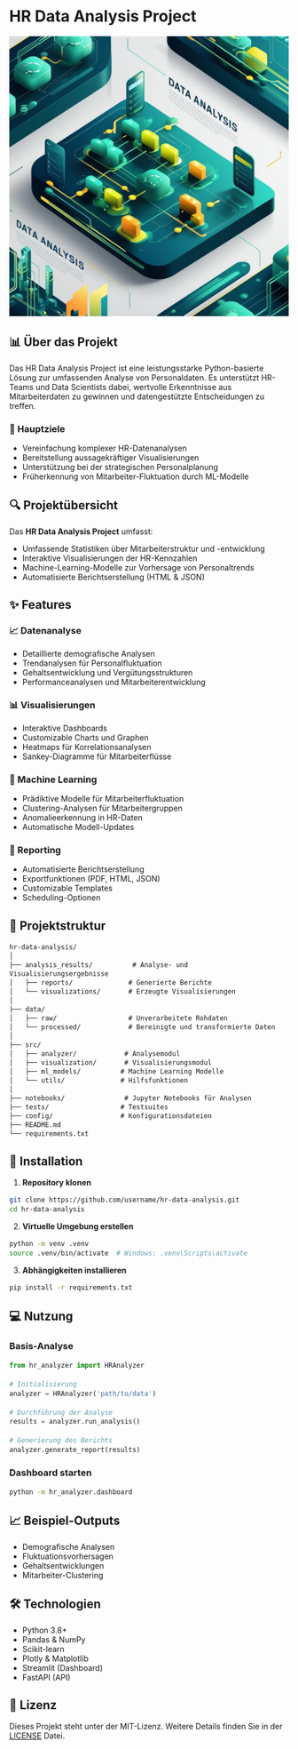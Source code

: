 # HR Data Analysis Project

![HR Data Analysis Banner](src/datanalayze.png)

## 📊 Über das Projekt

Das HR Data Analysis Project ist eine leistungsstarke Python-basierte Lösung zur umfassenden Analyse von Personaldaten. Es unterstützt HR-Teams und Data Scientists dabei, wertvolle Erkenntnisse aus Mitarbeiterdaten zu gewinnen und datengestützte Entscheidungen zu treffen.

### 🎯 Hauptziele

- Vereinfachung komplexer HR-Datenanalysen
- Bereitstellung aussagekräftiger Visualisierungen
- Unterstützung bei der strategischen Personalplanung
- Früherkennung von Mitarbeiter-Fluktuation durch ML-Modelle

## 🔍 Projektübersicht

Das **HR Data Analysis Project** umfasst:

- Umfassende Statistiken über Mitarbeiterstruktur und -entwicklung
- Interaktive Visualisierungen der HR-Kennzahlen
- Machine-Learning-Modelle zur Vorhersage von Personaltrends
- Automatisierte Berichtserstellung (HTML & JSON)

## ✨ Features

### 📈 Datenanalyse
- Detaillierte demografische Analysen
- Trendanalysen für Personalfluktuation
- Gehaltsentwicklung und Vergütungsstrukturen
- Performanceanalysen und Mitarbeiterentwicklung

### 📊 Visualisierungen
- Interaktive Dashboards
- Customizable Charts und Graphen
- Heatmaps für Korrelationsanalysen
- Sankey-Diagramme für Mitarbeiterflüsse

### 🤖 Machine Learning
- Prädiktive Modelle für Mitarbeiterfluktuation
- Clustering-Analysen für Mitarbeitergruppen
- Anomalieerkennung in HR-Daten
- Automatische Modell-Updates

### 📑 Reporting
- Automatisierte Berichtserstellung
- Exportfunktionen (PDF, HTML, JSON)
- Customizable Templates
- Scheduling-Optionen

## 📁 Projektstruktur

```
hr-data-analysis/
│
├── analysis_results/          # Analyse- und Visualisierungsergebnisse
│   ├── reports/              # Generierte Berichte
│   └── visualizations/       # Erzeugte Visualisierungen
│
├── data/
│   ├── raw/                  # Unverarbeitete Rohdaten
│   └── processed/            # Bereinigte und transformierte Daten
│
├── src/
│   ├── analyzer/            # Analysemodul
│   ├── visualization/       # Visualisierungsmodul
│   ├── ml_models/          # Machine Learning Modelle
│   └── utils/              # Hilfsfunktionen
│
├── notebooks/               # Jupyter Notebooks für Analysen
├── tests/                  # Testsuites
├── config/                 # Konfigurationsdateien
├── README.md
└── requirements.txt
```

## 🚀 Installation

1. **Repository klonen**
```bash
git clone https://github.com/username/hr-data-analysis.git
cd hr-data-analysis
```

2. **Virtuelle Umgebung erstellen**
```bash
python -m venv .venv
source .venv/bin/activate  # Windows: .venv\Scripts\activate
```

3. **Abhängigkeiten installieren**
```bash
pip install -r requirements.txt
```

## 💻 Nutzung

### Basis-Analyse

```python
from hr_analyzer import HRAnalyzer

# Initialisierung
analyzer = HRAnalyzer('path/to/data')

# Durchführung der Analyse
results = analyzer.run_analysis()

# Generierung des Berichts
analyzer.generate_report(results)
```

### Dashboard starten

```bash
python -m hr_analyzer.dashboard
```

## 📈 Beispiel-Outputs

- Demografische Analysen
- Fluktuationsvorhersagen
- Gehaltsentwicklungen
- Mitarbeiter-Clustering

## 🛠 Technologien

- Python 3.8+
- Pandas & NumPy
- Scikit-learn
- Plotly & Matplotlib
- Streamlit (Dashboard)
- FastAPI (API)


## 📄 Lizenz

Dieses Projekt steht unter der MIT-Lizenz. Weitere Details finden Sie in der [LICENSE](LICENSE) Datei.
